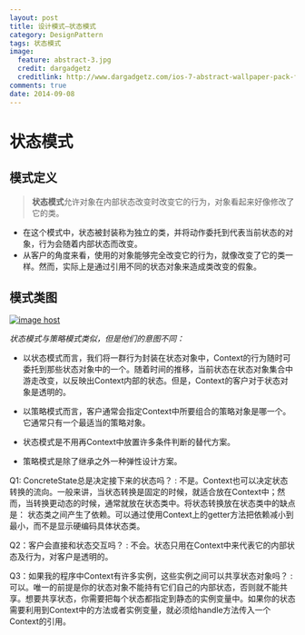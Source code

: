 ```yaml
---
layout: post
title: 设计模式—状态模式
category: DesignPattern
tags: 状态模式
image:
  feature: abstract-3.jpg
  credit: dargadgetz
  creditlink: http://www.dargadgetz.com/ios-7-abstract-wallpaper-pack-for-iphone-5-and-ipod-touch-retina/
comments: true
date: 2014-09-08
---
```


状态模式
========


模式定义
-----------
>**状态模式**允许对象在内部状态改变时改变它的行为，对象看起来好像修改了它的类。
<!-- more -->

* 在这个模式中，状态被封装称为独立的类，并将动作委托到代表当前状态的对象，行为会随着内部状态而改变。
* 从客户的角度来看，使用的对象能够完全改变它的行为，就像改变了它的类一样。然而，实际上是通过引用不同的状态对象来造成类改变的假象。

模式类图
-----------
<a href="http://imgbox.com/RmNrs4E0" target="_blank"><img src="http://i.imgbox.com/RmNrs4E0.png" alt="image host"/></a>

*状态模式与策略模式类似，但是他们的意图不同：*

* 以状态模式而言，我们将一群行为封装在状态对象中，Context的行为随时可委托到那些状态对象中的一个。随着时间的推移，当前状态在状态对象集合中游走改变，以反映出Context内部的状态。但是，Context的客户对于状态对象是透明的。


*  以策略模式而言，客户通常会指定Context中所要组合的策略对象是哪一个。它通常只有一个最适当的策略对象。
* 状态模式是不用再Context中放置许多条件判断的替代方案。
* 策略模式是除了继承之外一种弹性设计方案。

Q1: ConcreteState总是决定接下来的状态吗？
: 不是。Context也可以决定状态转换的流向。一般来讲，当状态转换是固定的时候，就适合放在Context中；然而，当转换更动态的时候，通常就放在状态类中。将状态转换放在状态类中的缺点是： 状态类之间产生了依赖。可以通过使用Context上的getter方法把依赖减小到最小，而不是显示硬编码具体状态类。

Q2：客户会直接和状态交互吗？
: 不会。状态只用在Context中来代表它的内部状态及行为，对客户是透明的。

Q3：如果我的程序中Context有许多实例，这些实例之间可以共享状态对象吗？
: 可以。唯一的前提是你的状态对象不能持有它们自己的内部状态，否则就不能共享。想要共享状态，你需要把每个状态都指定到静态的实例变量中。如果你的状态需要利用到Context中的方法或者实例变量，就必须给handle方法传入一个Context的引用。
